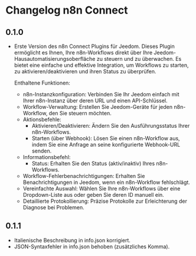 # Changelog n8n Connect

## 0.1.0
- Erste Version des n8n Connect Plugins für Jeedom.
  Dieses Plugin ermöglicht es Ihnen, Ihre n8n-Workflows direkt über Ihre Jeedom-Hausautomatisierungsoberfläche zu steuern und zu überwachen. Es bietet eine einfache und effektive Integration, um Workflows zu starten, zu aktivieren/deaktivieren und ihren Status zu überprüfen.

  Enthaltene Funktionen:
  - n8n-Instanzkonfiguration: Verbinden Sie Ihr Jeedom einfach mit Ihrer n8n-Instanz über deren URL und einen API-Schlüssel.
  - Workflow-Verwaltung: Erstellen Sie Jeedom-Geräte für jeden n8n-Workflow, den Sie steuern möchten.
  - Aktionsbefehle:
    - Aktivieren/Deaktivieren: Ändern Sie den Ausführungsstatus Ihrer n8n-Workflows.
    - Starten (über Webhook): Lösen Sie einen n8n-Workflow aus, indem Sie eine Anfrage an seine konfigurierte Webhook-URL senden.
  - Informationsbefehl:
    - Status: Erhalten Sie den Status (aktiv/inaktiv) Ihres n8n-Workflows.
  - Workflow-Fehlerbenachrichtigungen: Erhalten Sie Benachrichtigungen in Jeedom, wenn ein n8n-Workflow fehlschlägt.
  - Vereinfachte Auswahl: Wählen Sie Ihre n8n-Workflows über eine Dropdown-Liste aus oder geben Sie deren ID manuell ein.
  - Detaillierte Protokollierung: Präzise Protokolle zur Erleichterung der Diagnose bei Problemen.

## 0.1.1
- Italienische Beschreibung in info.json korrigiert.
- JSON-Syntaxfehler in info.json behoben (zusätzliches Komma).
